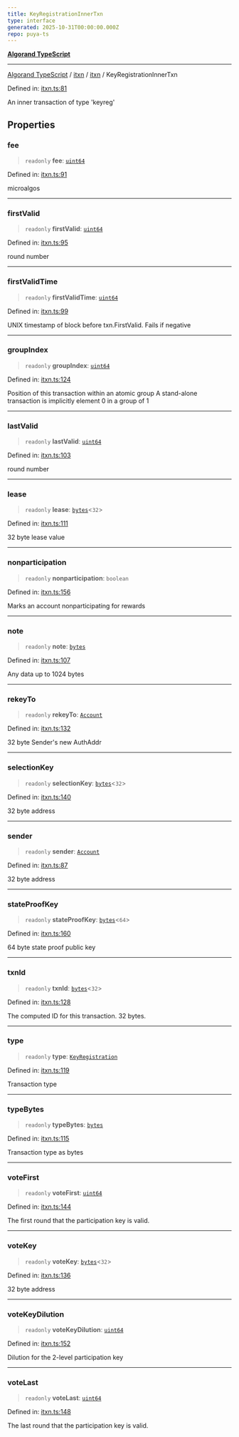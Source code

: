 ```yaml
---
title: KeyRegistrationInnerTxn
type: interface
generated: 2025-10-31T00:00:00.000Z
repo: puya-ts
---
```


[**Algorand TypeScript**](docs/_md/README)

---

[Algorand TypeScript](docs/_md/modules) / [itxn](/reference/algorand-typescript/api/itxn/readme/) / [itxn](/reference/algorand-typescript/api/itxn/namespaces/itxn/readme/) / KeyRegistrationInnerTxn

Defined in: [itxn.ts:81](https://github.com/algorandfoundation/puya-ts/blob/main/packages/algo-ts/src/itxn.ts#L81)

An inner transaction of type 'keyreg'

## Properties

### fee

> `readonly` **fee**: [`uint64`](/reference/algorand-typescript/api/index/type-aliases/uint64/)

Defined in: [itxn.ts:91](https://github.com/algorandfoundation/puya-ts/blob/main/packages/algo-ts/src/itxn.ts#L91)

microalgos

---

### firstValid

> `readonly` **firstValid**: [`uint64`](/reference/algorand-typescript/api/index/type-aliases/uint64/)

Defined in: [itxn.ts:95](https://github.com/algorandfoundation/puya-ts/blob/main/packages/algo-ts/src/itxn.ts#L95)

round number

---

### firstValidTime

> `readonly` **firstValidTime**: [`uint64`](/reference/algorand-typescript/api/index/type-aliases/uint64/)

Defined in: [itxn.ts:99](https://github.com/algorandfoundation/puya-ts/blob/main/packages/algo-ts/src/itxn.ts#L99)

UNIX timestamp of block before txn.FirstValid. Fails if negative

---

### groupIndex

> `readonly` **groupIndex**: [`uint64`](/reference/algorand-typescript/api/index/type-aliases/uint64/)

Defined in: [itxn.ts:124](https://github.com/algorandfoundation/puya-ts/blob/main/packages/algo-ts/src/itxn.ts#L124)

Position of this transaction within an atomic group
A stand-alone transaction is implicitly element 0 in a group of 1

---

### lastValid

> `readonly` **lastValid**: [`uint64`](/reference/algorand-typescript/api/index/type-aliases/uint64/)

Defined in: [itxn.ts:103](https://github.com/algorandfoundation/puya-ts/blob/main/packages/algo-ts/src/itxn.ts#L103)

round number

---

### lease

> `readonly` **lease**: [`bytes`](/reference/algorand-typescript/api/index/type-aliases/bytes/)\<`32`\>

Defined in: [itxn.ts:111](https://github.com/algorandfoundation/puya-ts/blob/main/packages/algo-ts/src/itxn.ts#L111)

32 byte lease value

---

### nonparticipation

> `readonly` **nonparticipation**: `boolean`

Defined in: [itxn.ts:156](https://github.com/algorandfoundation/puya-ts/blob/main/packages/algo-ts/src/itxn.ts#L156)

Marks an account nonparticipating for rewards

---

### note

> `readonly` **note**: [`bytes`](/reference/algorand-typescript/api/index/type-aliases/bytes/)

Defined in: [itxn.ts:107](https://github.com/algorandfoundation/puya-ts/blob/main/packages/algo-ts/src/itxn.ts#L107)

Any data up to 1024 bytes

---

### rekeyTo

> `readonly` **rekeyTo**: [`Account`](/reference/algorand-typescript/api/index/type-aliases/account/)

Defined in: [itxn.ts:132](https://github.com/algorandfoundation/puya-ts/blob/main/packages/algo-ts/src/itxn.ts#L132)

32 byte Sender's new AuthAddr

---

### selectionKey

> `readonly` **selectionKey**: [`bytes`](/reference/algorand-typescript/api/index/type-aliases/bytes/)\<`32`\>

Defined in: [itxn.ts:140](https://github.com/algorandfoundation/puya-ts/blob/main/packages/algo-ts/src/itxn.ts#L140)

32 byte address

---

### sender

> `readonly` **sender**: [`Account`](/reference/algorand-typescript/api/index/type-aliases/account/)

Defined in: [itxn.ts:87](https://github.com/algorandfoundation/puya-ts/blob/main/packages/algo-ts/src/itxn.ts#L87)

32 byte address

---

### stateProofKey

> `readonly` **stateProofKey**: [`bytes`](/reference/algorand-typescript/api/index/type-aliases/bytes/)\<`64`\>

Defined in: [itxn.ts:160](https://github.com/algorandfoundation/puya-ts/blob/main/packages/algo-ts/src/itxn.ts#L160)

64 byte state proof public key

---

### txnId

> `readonly` **txnId**: [`bytes`](/reference/algorand-typescript/api/index/type-aliases/bytes/)\<`32`\>

Defined in: [itxn.ts:128](https://github.com/algorandfoundation/puya-ts/blob/main/packages/algo-ts/src/itxn.ts#L128)

The computed ID for this transaction. 32 bytes.

---

### type

> `readonly` **type**: [`KeyRegistration`](/reference/algorand-typescript/api/index/enumerations/transactiontype/#keyregistration)

Defined in: [itxn.ts:119](https://github.com/algorandfoundation/puya-ts/blob/main/packages/algo-ts/src/itxn.ts#L119)

Transaction type

---

### typeBytes

> `readonly` **typeBytes**: [`bytes`](/reference/algorand-typescript/api/index/type-aliases/bytes/)

Defined in: [itxn.ts:115](https://github.com/algorandfoundation/puya-ts/blob/main/packages/algo-ts/src/itxn.ts#L115)

Transaction type as bytes

---

### voteFirst

> `readonly` **voteFirst**: [`uint64`](/reference/algorand-typescript/api/index/type-aliases/uint64/)

Defined in: [itxn.ts:144](https://github.com/algorandfoundation/puya-ts/blob/main/packages/algo-ts/src/itxn.ts#L144)

The first round that the participation key is valid.

---

### voteKey

> `readonly` **voteKey**: [`bytes`](/reference/algorand-typescript/api/index/type-aliases/bytes/)\<`32`\>

Defined in: [itxn.ts:136](https://github.com/algorandfoundation/puya-ts/blob/main/packages/algo-ts/src/itxn.ts#L136)

32 byte address

---

### voteKeyDilution

> `readonly` **voteKeyDilution**: [`uint64`](/reference/algorand-typescript/api/index/type-aliases/uint64/)

Defined in: [itxn.ts:152](https://github.com/algorandfoundation/puya-ts/blob/main/packages/algo-ts/src/itxn.ts#L152)

Dilution for the 2-level participation key

---

### voteLast

> `readonly` **voteLast**: [`uint64`](/reference/algorand-typescript/api/index/type-aliases/uint64/)

Defined in: [itxn.ts:148](https://github.com/algorandfoundation/puya-ts/blob/main/packages/algo-ts/src/itxn.ts#L148)

The last round that the participation key is valid.
